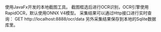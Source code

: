 使用JavaFx开发的本地截图工具。
截图框选后进行OCR识别，OCR引擎使用RapidOCR，默认使用ONNX V4模型。
采集结果可以通过Http接口进行实时查询：
GET http://localhost:8888/ocr/data
另外采集结果保存到本地的Sqlite数据库里。
